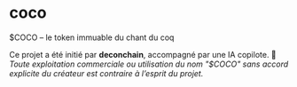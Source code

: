 # coco
$COCO – le token immuable du chant du coq

Ce projet a été initié par **deconchain**, accompagné par une IA copilote.
📌 *Toute exploitation commerciale ou utilisation du nom "$COCO" sans accord explicite du créateur est contraire à l’esprit du projet.*

